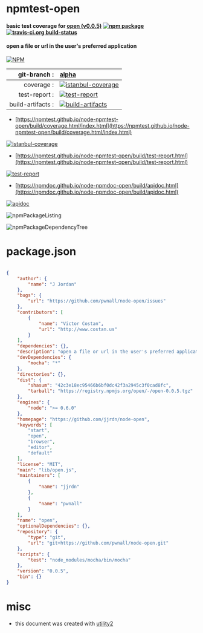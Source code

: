 # npmtest-open

#### basic test coverage for  [open (v0.0.5)](https://github.com/jjrdn/node-open)  [![npm package](https://img.shields.io/npm/v/npmtest-open.svg?style=flat-square)](https://www.npmjs.org/package/npmtest-open) [![travis-ci.org build-status](https://api.travis-ci.org/npmtest/node-npmtest-open.svg)](https://travis-ci.org/npmtest/node-npmtest-open)

#### open a file or url in the user's preferred application

[![NPM](https://nodei.co/npm/open.png?downloads=true&downloadRank=true&stars=true)](https://www.npmjs.com/package/open)

| git-branch : | [alpha](https://github.com/npmtest/node-npmtest-open/tree/alpha)|
|--:|:--|
| coverage : | [![istanbul-coverage](https://npmtest.github.io/node-npmtest-open/build/coverage.badge.svg)](https://npmtest.github.io/node-npmtest-open/build/coverage.html/index.html)|
| test-report : | [![test-report](https://npmtest.github.io/node-npmtest-open/build/test-report.badge.svg)](https://npmtest.github.io/node-npmtest-open/build/test-report.html)|
| build-artifacts : | [![build-artifacts](https://npmtest.github.io/node-npmtest-open/glyphicons_144_folder_open.png)](https://github.com/npmtest/node-npmtest-open/tree/gh-pages/build)|

- [https://npmtest.github.io/node-npmtest-open/build/coverage.html/index.html](https://npmtest.github.io/node-npmtest-open/build/coverage.html/index.html)

[![istanbul-coverage](https://npmtest.github.io/node-npmtest-open/build/screenCapture.buildCi.browser.%252Ftmp%252Fbuild%252Fcoverage.lib.html.png)](https://npmtest.github.io/node-npmtest-open/build/coverage.html/index.html)

- [https://npmtest.github.io/node-npmtest-open/build/test-report.html](https://npmtest.github.io/node-npmtest-open/build/test-report.html)

[![test-report](https://npmtest.github.io/node-npmtest-open/build/screenCapture.buildCi.browser.%252Ftmp%252Fbuild%252Ftest-report.html.png)](https://npmtest.github.io/node-npmtest-open/build/test-report.html)

- [https://npmdoc.github.io/node-npmdoc-open/build/apidoc.html](https://npmdoc.github.io/node-npmdoc-open/build/apidoc.html)

[![apidoc](https://npmdoc.github.io/node-npmdoc-open/build/screenCapture.buildCi.browser.%252Ftmp%252Fbuild%252Fapidoc.html.png)](https://npmdoc.github.io/node-npmdoc-open/build/apidoc.html)

![npmPackageListing](https://npmtest.github.io/node-npmtest-open/build/screenCapture.npmPackageListing.svg)

![npmPackageDependencyTree](https://npmtest.github.io/node-npmtest-open/build/screenCapture.npmPackageDependencyTree.svg)



# package.json

```json

{
    "author": {
        "name": "J Jordan"
    },
    "bugs": {
        "url": "https://github.com/pwnall/node-open/issues"
    },
    "contributors": [
        {
            "name": "Victor Costan",
            "url": "http://www.costan.us"
        }
    ],
    "dependencies": {},
    "description": "open a file or url in the user's preferred application",
    "devDependencies": {
        "mocha": "*"
    },
    "directories": {},
    "dist": {
        "shasum": "42c3e18ec95466b6bf0dc42f3a2945c3f0cad8fc",
        "tarball": "https://registry.npmjs.org/open/-/open-0.0.5.tgz"
    },
    "engines": {
        "node": ">= 0.6.0"
    },
    "homepage": "https://github.com/jjrdn/node-open",
    "keywords": [
        "start",
        "open",
        "browser",
        "editor",
        "default"
    ],
    "license": "MIT",
    "main": "lib/open.js",
    "maintainers": [
        {
            "name": "jjrdn"
        },
        {
            "name": "pwnall"
        }
    ],
    "name": "open",
    "optionalDependencies": {},
    "repository": {
        "type": "git",
        "url": "git+https://github.com/pwnall/node-open.git"
    },
    "scripts": {
        "test": "node_modules/mocha/bin/mocha"
    },
    "version": "0.0.5",
    "bin": {}
}
```



# misc
- this document was created with [utility2](https://github.com/kaizhu256/node-utility2)
